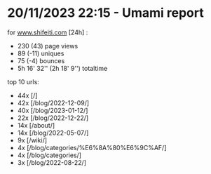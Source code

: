 # 20/11/2023 22:15 - Umami report
for www.shifeiti.com [24h] :

 - 230 (43) page views
 - 89 (-11) uniques
 - 75 (-4) bounces
 - 5h 16' 32'' (2h 18' 9'') totaltime


top 10 urls:
 - 44x [/]
 - 42x [/blog/2022-12-09/]
 - 40x [/blog/2023-01-12/]
 - 22x [/blog/2022-12-22/]
 - 14x [/about/]
 - 14x [/blog/2022-05-07/]
 - 9x [/wiki/]
 - 4x [/blog/categories/%E6%8A%80%E6%9C%AF/]
 - 4x [/blog/categories/]
 - 3x [/blog/2022-08-22/]


